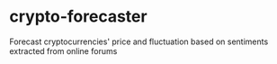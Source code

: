 # crypto-forecaster
Forecast cryptocurrencies' price and fluctuation based on sentiments extracted from online forums
